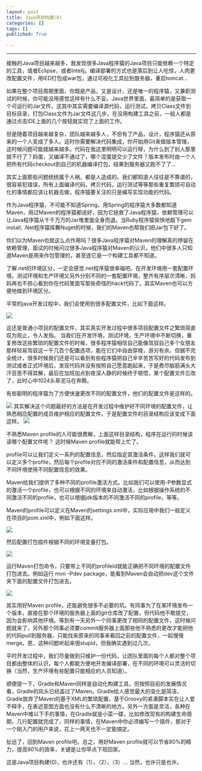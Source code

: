 ```yaml
---
layout: post
title: Java项目构建(0)
categories: []
tags: []
published: True

---
```

---
接触的Java项目越来越多，我发现很多Java程序猿的Java项目只能依赖一个特定的工具，或者Eclipse，或者Intellj。编译部署的方式也是落后到让人吃惊，人肉更改配置文件，用IED打包成war包，通过可视化工具拉到服务器，重启tomcat...

如果在整个项目周期里面，你既是产品，又是设计，还是唯一的程序猿，又兼职测试的时候，你可能没用感觉这样有什么不妥。Java世界里面，最简单的是获取一个可运行的Jar文件，这其中其实需要编译源代码，运行测试，拷贝Class文件到目标目录，打包Class文件为Jar文件这几步。在没用构建工具之前，一般人都是通过点击IDE上面的几个按钮就实现了上面的工作。

但是随着项目越来越复杂，团队越来越多人，不但有了产品，设计，程序猿还从原来的一个人变成了多人。这时你需要解决代码集成，你开始用Git来做版本管理，这时候问题可能就越来越多。代码在我这里明明可以运行呀，为什么到了别人那里就不行了？妈蛋，又编译不通过了，哪个混蛋提交少了文件？版本发布时由一个人把所有代码checkout到自己的机器编译打包，结果到服务器又跑不了了...

其实上面那些问题统统属于人祸，都是人造成的。我们都知道人往往是不靠谱的，很容易犯错误，所有上面编译代码，拷贝代码，运行测试等等那些重复繁琐可自动化的事情都应该让机器去做，程序猿要关注的只是编写实现功能的代码。

作为Java程序猿，不可能不知道Spring，用Spring的程序猿大多数都知道Maven，用过Maven的程序猿都说好，因为它拯救了Java程序猿，依赖管理可以让Java程序猿从千千万万的Jar堆里面全身而退。当Ruby程序猿愉快地敲下gem install, .Net程序猿挥舞Nuget的时候，我们的Maven也帮我们把Jar包下好了。

你们以为Maven也就这么点作用吗？很多Java程序猿对Maven的理解真的停留在依赖管理，面试的时候问过很多Java程序猿对Maven的认识，他们中很多人只知道Maven是用来作包管理的，甚至连它是一个构建工具都不知道。

了解.net的环境区分，一定会感觉.net程序猿很幸福吧。在开发环境用一套配置环境，测试环境和生产环境又另外分别不同的一套配置环境，整齐有序层次清晰，妈妈再也不担心看到你在代码里面写那些奇怪的hack代码了。其实Maven也可以方便地做到环境区分。

平常的java开发过程中，我们会使用到很多配置文件，比如下面这样。

<img src="{{ site.url }}/assets/images/20151127/p1.png" />

这还是普通小项目的配置文件，其实真实开发过程中很多项目配置文件之繁琐简直叹为观止，令人发指。
当我们在开发环境，测试环境，生产环境中不断切换，重复修改这些繁琐的配置文件的时候，很多程序猿相信自己能像驾驭自己多个女朋友那样轻易驾驭这一千几百个配置选项，能在它们中自由穿梭，游刃有余。但据不完全统计，很多时候我们还是可以看到有些程序猿把自己辛辛苦苦写好的代码发布到测试或者正式环境后，发现代码并没有按照自己愿意跑起来，于是费尽脑筋满头大汗百思不得其解，最后在加班加点到夜深人静的时候终于顿悟，某个配置文件忘改了，此时心中1024头草泥马在奔腾。

有些聪明的程序猿为了方便快速更改不同的配置文件，他们的配置文件是这样的。

<img src="{{ site.url }}/assets/images/20151127/p6.png" />
其实解决这个问题最好的方法是在开发过程中维护好不同环境的配置文件，让熟悉相应配置的成员维护相应的配置文件。于是配置文件的目录结构应该变成下面这样。

<img src="{{ site.url }}/assets/images/20151127/p2.png" />

不熟悉Maven profile的人可能很费解，上面这样目录结构，程序在运行的时候该读哪个配置文件呢？
这时候Maven profile就能帮上忙了。

profile可以让我们定义一系列的配置信息，然后指定其激活条件。这样我们就可以定义多个profile，然后每个profile对应不同的激活条件和配置信息，从而达到不同环境使用不同配置信息的效果。

Maven给我们提供了多种不同的profile激活方式。比如我们可以使用-P参数显式的激活一个profile，也可以根据不同的环境来自动激活，比如根据操作系统的不同激活不同的profile，也可以根据jdk版本的不同激活不同的profile，等等。

Maven的profile可以定义在Maven的settings.xml中，实际应用中我们一般定义在项目的pom.xml中，例如下面这样。

<img src="{{ site.url }}/assets/images/20151127/p3.png" />

然后配置打包插件根据不同的环境变量打包。

<img src="{{ site.url }}/assets/images/20151127/p4.png" />

运行Maven打包命令，只要带上不同的profileId就能正确把不同环境的配置文件打包进去。例如运行 mvn -Pdev package，能看到Maven会自动把dev这个文件夹下面的配置文件打包进去。

<img src="{{ site.url }}/assets/images/20151127/p5.png" />

其实用好Maven profile，还能避免很多不必要的坑。有同事为了在某环境发布一个版本，直接在那个环境的服务器上面的git仓库改了配置，但代码他不敢提交，因为会影响其他环境。等到有一天另外一个同事更改了相同的配置文件，这时候问题就来了，另外那个同事必须要commit服务器上面那些他不熟悉的更改才能把他的代码pull到服务器，只能找来原来的同事来看回之前的配置文件，一起慢慢merge。恩，这种问题听起来很stupid，但我确实遇到过几次。

平时开发过程中，我们尽量做到只维护一份代码，让团队里面的每个人都对整个项目都由整体的认识，每个人都能方便地开发编译部署，在不同的环境可以灵活的切换（当然，生产环境有些配置只能相应的人员知道）。

顺便提一下，Gradle和Maven同样是自动化构建工具，但按照目前的发展情况看，Gradle的风头已经盖过了Maven。Gradle给人感觉最大的变化是简洁，Gradle放弃了Maven的基于XML的繁琐配置，基于Groovy的紧凑脚本实在让人爱不释手，在表述意图方面也没有什么不清晰的地方。另外一方面是灵活，各种在Maven中难以下手的事情，在Gradle就是小菜一碟，比如修改现有的构建生命周期，几行配置就完成了，同样的事情，在Maven中你必须编写一个插件，那对于一个刚入门的用户来说，花上一两天也不一定能搞定。

扯远了，回到Maven profile吧。总之，用好Maven profile就可以节省80%的精力，提高90%的效率，关键是让你早点下班回家。

这是Java项目构建(0)，也许还有（1），（2），（3）...
当然，也许只是也许。






